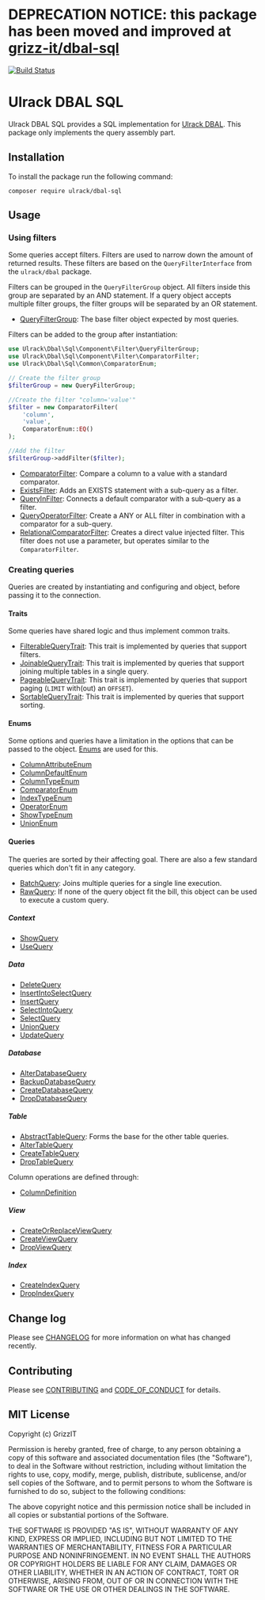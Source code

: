 # DEPRECATION NOTICE: this package has been moved and improved at [grizz-it/dbal-sql](https://github.com/grizz-it/dbal-sql)

[![Build Status](https://travis-ci.com/ulrack/dbal-sql.svg?branch=master)](https://travis-ci.com/ulrack/dbal-sql)

# Ulrack DBAL SQL

Ulrack DBAL SQL provides a SQL implementation for [Ulrack DBAL](https://github.com/ulrack/dbal).
This package only implements the query assembly part.

## Installation

To install the package run the following command:

```
composer require ulrack/dbal-sql
```

## Usage

### Using filters

Some queries accept filters. Filters are used to narrow down the amount of
returned results. These filters are based on the `QueryFilterInterface` from the
`ulrack/dbal` package.

Filters can be grouped in the `QueryFilterGroup` object. All filters inside this
group are separated by an AND statement. If a query object accepts multiple filter
groups, the filter groups will be separated by an OR statement.

- [QueryFilterGroup](src/Component/Filter/QueryFilterGroup.php): The base filter object
expected by most queries.

Filters can be added to the group after instantiation:
```php
use Ulrack\Dbal\Sql\Component\Filter\QueryFilterGroup;
use Ulrack\Dbal\Sql\Component\Filter\ComparatorFilter;
use Ulrack\Dbal\Sql\Common\ComparatorEnum;

// Create the filter group
$filterGroup = new QueryFilterGroup;

//Create the filter "column='value'"
$filter = new ComparatorFilter(
    'column',
    'value',
    ComparatorEnum::EQ()
);

//Add the filter
$filterGroup->addFilter($filter);
```

- [ComparatorFilter](src/Component/Filter/ComparatorFilter.php): Compare a column to a
value with a standard comparator.
- [ExistsFilter](src/Component/Filter/ExistsFilter.php): Adds an EXISTS statement with a
sub-query as a filter.
- [QueryInFilter](src/Component/Filter/QueryInFilter.php): Connects a default comparator
with a sub-query as a filter.
- [QueryOperatorFilter](src/Component/Filter/QueryOperatorFilter.php): Create a ANY or ALL
filter in combination with a comparator for a sub-query.
- [RelationalComparatorFilter](src/Component/Filter/RelationalComparatorFilter.php): Creates
a direct value injected filter. This filter does not use a parameter, but
operates similar to the `ComparatorFilter`.

### Creating queries

Queries are created by instantiating and configuring and object, before passing
it to the connection.

#### Traits

Some queries have shared logic and thus implement common traits.

- [FilterableQueryTrait](src/Component/FilterableQueryTrait.php): This trait is
implemented by queries that support filters.
- [JoinableQueryTrait](src/Component/JoinableQueryTrait.php): This trait is
implemented by queries that support joining multiple tables in a single query.
- [PageableQueryTrait](src/Component/PageableQueryTrait.php): This trait is
implemented by queries that support paging (`LIMIT` with(out) an `OFFSET`).
- [SortableQueryTrait](src/Component/SortableQueryTrait.php): This trait is
implemented by queries that support sorting.

#### Enums

Some options and queries have a limitation in the options that can be passed to
the object. [Enums](https://github.com/grizz-it/enum) are used for this.

- [ColumnAttributeEnum](src/Common/ColumnAttributeEnum.php)
- [ColumnDefaultEnum](src/Common/ColumnDefaultEnum.php)
- [ColumnTypeEnum](src/Common/ColumnTypeEnum.php)
- [ComparatorEnum](src/Common/ComparatorEnum.php)
- [IndexTypeEnum](src/Common/IndexTypeEnum.php)
- [OperatorEnum](src/Common/OperatorEnum.php)
- [ShowTypeEnum](src/Common/ShowTypeEnum.php)
- [UnionEnum](src/Common/UnionEnum.php)

#### Queries

The queries are sorted by their affecting goal. There are also a few standard
queries which don't fit in any category.

- [BatchQuery](src/Component/Query/BatchQuery.php): Joins multiple queries for a single
line execution.
- [RawQuery](src/Component/Query/RawQuery.php): If none of the query object fit the bill,
this object can be used to execute a custom query.

##### Context

- [ShowQuery](src/Component/Query/Context/ShowQuery.php)
- [UseQuery](src/Component/Query/Context/UseQuery.php)

##### Data

- [DeleteQuery](src/Component/Query/Data/DeleteQuery.php)
- [InsertIntoSelectQuery](src/Component/Query/Data/InsertIntoSelectQuery.php)
- [InsertQuery](src/Component/Query/Data/InsertQuery.php)
- [SelectIntoQuery](src/Component/Query/Data/SelectIntoQuery.php)
- [SelectQuery](src/Component/Query/Data/SelectQuery.php)
- [UnionQuery](src/Component/Query/Data/UnionQuery.php)
- [UpdateQuery](src/Component/Query/Data/UpdateQuery.php)

##### Database

- [AlterDatabaseQuery](src/Component/Query/Database/AlterDatabaseQuery.php)
- [BackupDatabaseQuery](src/Component/Query/Database/BackupDatabaseQuery.php)
- [CreateDatabaseQuery](src/Component/Query/Database/CreateDatabaseQuery.php)
- [DropDatabaseQuery](src/Component/Query/Database/DropDatabaseQuery.php)

##### Table

- [AbstractTableQuery](src/Component/Query/Table/AbstractTableQuery.php): Forms the base
for the other table queries.
- [AlterTableQuery](src/Component/Query/Table/AlterTableQuery.php)
- [CreateTableQuery](src/Component/Query/Table/CreateTableQuery.php)
- [DropTableQuery](src/Component/Query/Table/DropTableQuery.php)

Column operations are defined through:
- [ColumnDefinition](src/Component/Query/Table/ColumnDefinition.php)

##### View

- [CreateOrReplaceViewQuery](src/Component/Query/View/CreateOrReplaceViewQuery.php)
- [CreateViewQuery](src/Component/Query/View/CreateViewQuery.php)
- [DropViewQuery](src/Component/Query/View/DropViewQuery.php)

##### Index

- [CreateIndexQuery](src/Component/Query/Index/CreateIndexQuery)
- [DropIndexQuery](src/Component/Query/Index/DropIndexQuery)

## Change log

Please see [CHANGELOG](CHANGELOG.md) for more information on what has changed recently.

## Contributing

Please see [CONTRIBUTING](CONTRIBUTING.md) and [CODE_OF_CONDUCT](CODE_OF_CONDUCT.md) for details.

## MIT License

Copyright (c) GrizzIT

Permission is hereby granted, free of charge, to any person obtaining a copy
of this software and associated documentation files (the "Software"), to deal
in the Software without restriction, including without limitation the rights
to use, copy, modify, merge, publish, distribute, sublicense, and/or sell
copies of the Software, and to permit persons to whom the Software is
furnished to do so, subject to the following conditions:

The above copyright notice and this permission notice shall be included in all
copies or substantial portions of the Software.

THE SOFTWARE IS PROVIDED "AS IS", WITHOUT WARRANTY OF ANY KIND, EXPRESS OR
IMPLIED, INCLUDING BUT NOT LIMITED TO THE WARRANTIES OF MERCHANTABILITY,
FITNESS FOR A PARTICULAR PURPOSE AND NONINFRINGEMENT. IN NO EVENT SHALL THE
AUTHORS OR COPYRIGHT HOLDERS BE LIABLE FOR ANY CLAIM, DAMAGES OR OTHER
LIABILITY, WHETHER IN AN ACTION OF CONTRACT, TORT OR OTHERWISE, ARISING FROM,
OUT OF OR IN CONNECTION WITH THE SOFTWARE OR THE USE OR OTHER DEALINGS IN THE
SOFTWARE.
